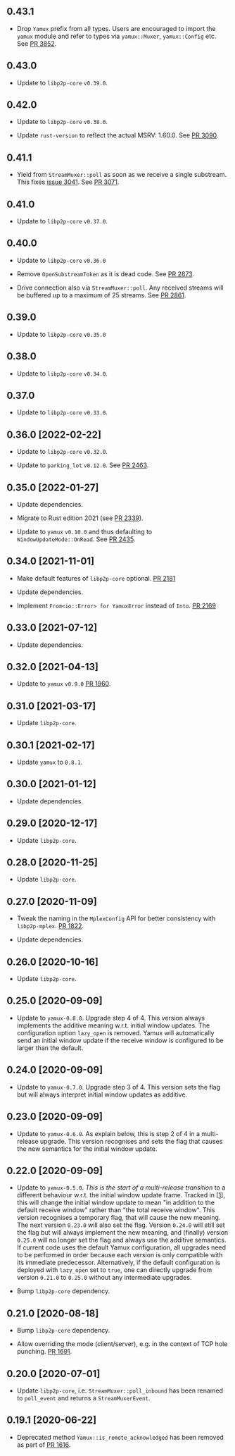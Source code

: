## 0.43.1

- Drop `Yamux` prefix from all types.
  Users are encouraged to import the `yamux` module and refer to types via `yamux::Muxer`, `yamux::Config` etc.
  See [PR 3852].

[PR 3852]: https://github.com/libp2p/rust-libp2p/pull/3852

## 0.43.0

- Update to `libp2p-core` `v0.39.0`.

## 0.42.0

- Update to `libp2p-core` `v0.38.0`.

- Update `rust-version` to reflect the actual MSRV: 1.60.0. See [PR 3090].

[PR 3090]: https://github.com/libp2p/rust-libp2p/pull/3090

## 0.41.1

- Yield from `StreamMuxer::poll` as soon as we receive a single substream.
  This fixes [issue 3041].
  See [PR 3071].

[PR 3071]: https://github.com/libp2p/rust-libp2p/pull/3071/
[issue 3041]: https://github.com/libp2p/rust-libp2p/issues/3041/

## 0.41.0

- Update to `libp2p-core` `v0.37.0`.

## 0.40.0

- Update to `libp2p-core` `v0.36.0`

- Remove `OpenSubstreamToken` as it is dead code. See [PR 2873].

- Drive connection also via `StreamMuxer::poll`. Any received streams will be buffered up to a maximum of 25 streams.
  See [PR 2861].

[PR 2873]: https://github.com/libp2p/rust-libp2p/pull/2873/
[PR 2861]: https://github.com/libp2p/rust-libp2p/pull/2861/

## 0.39.0

- Update to `libp2p-core` `v0.35.0`

## 0.38.0

- Update to `libp2p-core` `v0.34.0`.

## 0.37.0

- Update to `libp2p-core` `v0.33.0`.

## 0.36.0 [2022-02-22]

- Update to `libp2p-core` `v0.32.0`.

- Update to `parking_lot` `v0.12.0`. See [PR 2463].

[PR 2463]: https://github.com/libp2p/rust-libp2p/pull/2463/

## 0.35.0 [2022-01-27]

- Update dependencies.

- Migrate to Rust edition 2021 (see [PR 2339]).

- Update to `yamux` `v0.10.0` and thus defaulting to `WindowUpdateMode::OnRead`.
  See [PR 2435].

[PR 2339]: https://github.com/libp2p/rust-libp2p/pull/2339
[PR 2435]: https://github.com/libp2p/rust-libp2p/pull/2435

## 0.34.0 [2021-11-01]

- Make default features of `libp2p-core` optional.
  [PR 2181](https://github.com/libp2p/rust-libp2p/pull/2181)

- Update dependencies.

- Implement `From<io::Error> for YamuxError` instead of `Into`.
  [PR 2169](https://github.com/libp2p/rust-libp2p/pull/2169)

## 0.33.0 [2021-07-12]

- Update dependencies.

## 0.32.0 [2021-04-13]

- Update to `yamux` `v0.9.0` [PR
  1960](https://github.com/libp2p/rust-libp2p/pull/1960).

## 0.31.0 [2021-03-17]

- Update `libp2p-core`.

## 0.30.1 [2021-02-17]

- Update `yamux` to `0.8.1`.

## 0.30.0 [2021-01-12]

- Update dependencies.

## 0.29.0 [2020-12-17]

- Update `libp2p-core`.

## 0.28.0 [2020-11-25]

- Update `libp2p-core`.

## 0.27.0 [2020-11-09]

- Tweak the naming in the `MplexConfig` API for better
  consistency with `libp2p-mplex`.
  [PR 1822](https://github.com/libp2p/rust-libp2p/pull/1822).

- Update dependencies.

## 0.26.0 [2020-10-16]

- Update `libp2p-core`.

## 0.25.0 [2020-09-09]

- Update to `yamux-0.8.0`. Upgrade step 4 of 4. This version always implements
  the additive meaning w.r.t. initial window updates. The configuration option
  `lazy_open` is removed. Yamux will automatically send an initial window update
  if the receive window is configured to be larger than the default.

## 0.24.0 [2020-09-09]

- Update to `yamux-0.7.0`. Upgrade step 3 of 4. This version sets the flag but will
  always interpret initial window updates as additive.

## 0.23.0 [2020-09-09]

- Update to `yamux-0.6.0`. As explain below, this is step 2 of 4 in a multi-release
  upgrade. This version recognises and sets the flag that causes the new semantics
  for the initial window update.

## 0.22.0 [2020-09-09]

- Update to `yamux-0.5.0`. *This is the start of a multi-release transition* to a
  different behaviour w.r.t. the initial window update frame. Tracked in [[1]],
  this will change the initial window update to mean "in addition to the default
  receive window" rather than "the total receive window". This version recognises
  a temporary flag, that will cause the new meaning. The next version `0.23.0`
  will also set the flag. Version `0.24.0` will still set the flag but will always
  implement the new meaning, and (finally) version `0.25.0` will no longer set the
  flag and always use the additive semantics. If current code uses the default
  Yamux configuration, all upgrades need to be performed in order because each
  version is only compatible with its immediate predecessor. Alternatively, if the
  default configuration is deployed with `lazy_open` set to `true`, one can
  directly upgrade from version `0.21.0` to `0.25.0` without any intermediate
  upgrades.

- Bump `libp2p-core` dependency.

[1]: https://github.com/paritytech/yamux/issues/92

## 0.21.0 [2020-08-18]

- Bump `libp2p-core` dependency.

- Allow overriding the mode (client/server), e.g. in the context
of TCP hole punching. [PR 1691](https://github.com/libp2p/rust-libp2p/pull/1691).

## 0.20.0 [2020-07-01]

- Update `libp2p-core`, i.e. `StreamMuxer::poll_inbound` has been renamed
  to `poll_event` and returns a `StreamMuxerEvent`.

## 0.19.1 [2020-06-22]

- Deprecated method `Yamux::is_remote_acknowledged` has been removed
  as part of [PR 1616](https://github.com/libp2p/rust-libp2p/pull/1616).
